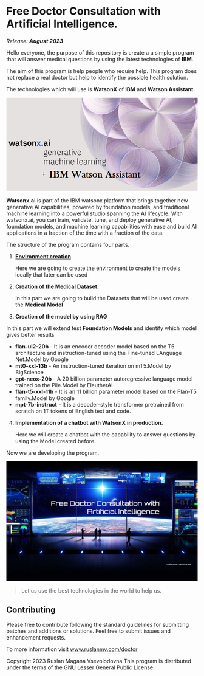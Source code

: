# Free Doctor Consultation with Artificial Intelligence.

*Release:  **August 2023***

Hello everyone,  the purpose of this repository is  create a  a simple program that will answer medical questions by using the latest technologies of **IBM**.

The aim of this program is help people who require help.  This program does not replace a real doctor but help to identify the possible health solution.

The technologies which will use is **WatsonX** of **IBM** and **Watson Assistant.**

![](assets/images/posts/README/im-778762.png)



**Watsonx.ai** is part of the IBM watsonx platform that brings together new generative AI capabilities, powered by foundation models, and traditional machine learning into a powerful studio spanning the AI lifecycle. With watsonx.ai, you can train, validate, tune, and deploy generative AI, foundation models, and machine learning capabilities with ease and build AI applications in a fraction of the time with a fraction of the data.

The structure of the program contains four parts.

1. [**Environment creation**](./1-Environment/README.md)

   Here we are going to create the environment to create the models locally that later can be used

2. [**Creation of the Medical Dataset.**](./2-Data/README.md)

   In this part we are going to build the Datasets that will be used create the **Medical Model**

3. **Creation of the model by using RAG**

In this part we will extend test **Foundation Models**   and identify which model gives better results

- **flan-ul2-20b**  - It is an encoder decoder model based on the T5 architecture and instruction-tuned using the Fine-tuned LAnguage Net.Model by Google
- **mt0-xxl-13b**  - An instruction-tuned iteration on mT5.Model by BigScience
- **gpt-neox-20b** - A 20 billion parameter autoregressive language model trained on the Pile.Model by EleutherAI
- **flan-t5-xxl-11b**  - It is an 11 billion parameter model based on the Flan-T5 family.Model by Google
- **mpt-7b-instruct**  - It is a decoder-style transformer pretrained from scratch on 1T tokens of English text and code. 

4. **Implementation of a chatbot with WatsonX in production.**

   Here we will create a chatbot with the capability to answer questions by using the Model created before.

Now we are developing the program.

![](assets/images/posts/README/future.jpg)

> Let us use the best technologies in the world to help us.  

## Contributing

Please free to contribute following the standard guidelines for submitting patches and additions or solutions. Feel free to submit issues and enhancement requests.

To more information visit www.ruslanmv.com/doctor

Copyright 2023 Ruslan Magana Vsevolodovna This program is distributed under the terms of the GNU Lesser General Public License.





